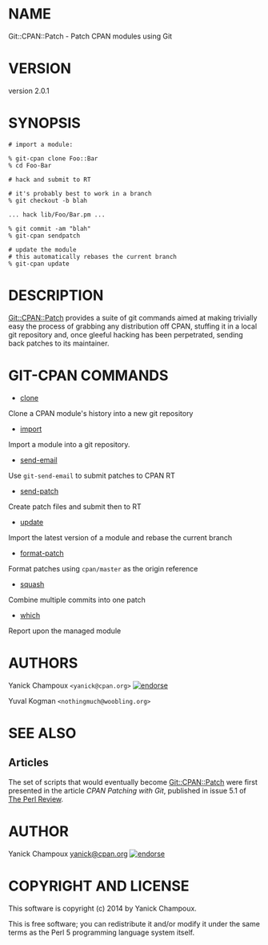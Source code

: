 # NAME

Git::CPAN::Patch - Patch CPAN modules using Git

# VERSION

version 2.0.1

# SYNOPSIS

    # import a module:

    % git-cpan clone Foo::Bar
    % cd Foo-Bar

    # hack and submit to RT

    # it's probably best to work in a branch
    % git checkout -b blah

    ... hack lib/Foo/Bar.pm ...

    % git commit -am "blah"
    % git-cpan sendpatch 

    # update the module
    # this automatically rebases the current branch
    % git-cpan update

# DESCRIPTION

[Git::CPAN::Patch](http://search.cpan.org/perldoc?Git::CPAN::Patch) provides a suite of git commands
aimed at making trivially
easy the process of  grabbing
any distribution off CPAN, stuffing it
in a local git repository and, once gleeful
hacking has been perpetrated, sending back
patches to its maintainer.

# GIT-CPAN COMMANDS

- [clone](http://search.cpan.org/perldoc?Git::CPAN::Patch::Command::Clone)

Clone a CPAN module's history into a new git repository

- [import](http://search.cpan.org/perldoc?Git::CPAN::Patch::Command::Import)

Import a module into a git repository.

- [send-email](http://search.cpan.org/perldoc?Git::CPAN::Patch::Command::SendEmail)

Use `git-send-email` to submit patches to CPAN RT

- [send-patch](http://search.cpan.org/perldoc?Git::CPAN::Patch::Command::SendPatch)

Create patch files and submit then to RT

- [update](http://search.cpan.org/perldoc?Git::CPAN::Patch::Command::Update)

Import the latest version of a module and rebase the current branch

- [format-patch](http://search.cpan.org/perldoc?Git::CPAN::Patch::Command::FormatPatch)

Format patches using `cpan/master` as the origin reference

- [squash](http://search.cpan.org/perldoc?Git::CPAN::Patch::Command::Squash)

Combine multiple commits into one patch

- [which](http://search.cpan.org/perldoc?Git::CPAN::Patch::Command::Which)

Report upon the managed module

# AUTHORS

Yanick Champoux `<yanick@cpan.org>` [![endorse](http://api.coderwall.com/yanick/endorsecount.png)](http://coderwall.com/yanick)

Yuval Kogman `<nothingmuch@woobling.org>`

# SEE ALSO

## Articles

The set of scripts that would eventually become
[Git::CPAN::Patch](http://search.cpan.org/perldoc?Git::CPAN::Patch) were first presented in the
article _CPAN Patching with Git_, published in
issue 5.1 of [The Perl Review](http://theperlreview.com).

# AUTHOR

Yanick Champoux <yanick@cpan.org> [![endorse](http://api.coderwall.com/yanick/endorsecount.png)](http://coderwall.com/yanick)

# COPYRIGHT AND LICENSE

This software is copyright (c) 2014 by Yanick Champoux.

This is free software; you can redistribute it and/or modify it under
the same terms as the Perl 5 programming language system itself.
